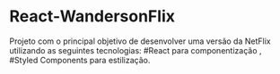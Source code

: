 # React-WandersonFlix
Projeto com o principal objetivo de desenvolver uma versão da NetFlix utilizando  as seguintes tecnologias: #React para componentização , #Styled Components para estilização.
